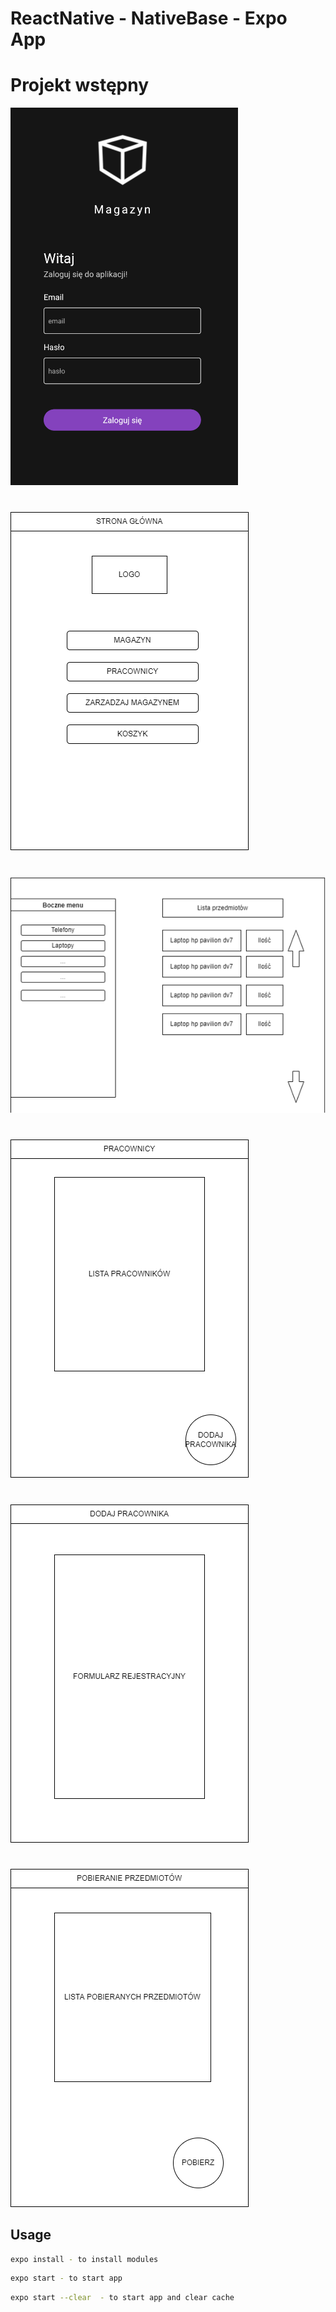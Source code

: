 # ReactNative - NativeBase - Expo App

# Projekt wstępny

![](/ss/logowanie.png)

#

![](/ss/g%C5%82%C3%B3wna.png)

#

![](/ss/magazyn.png)

#

![](/ss/pracownicy.png)

#

![](/ss/formularz.png)

#

![](/ss/pobieranie.png)

## Usage

```sh
expo install - to install modules
```

```sh
expo start - to start app
```

```sh
expo start --clear  - to start app and clear cache
```
